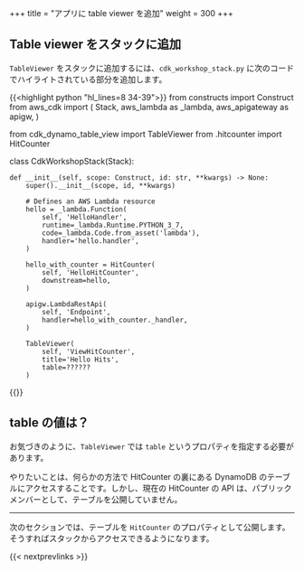 +++
title = "アプリに table viewer を追加"
weight = 300
+++

## Table viewer をスタックに追加

`TableViewer` をスタックに追加するには、`cdk_workshop_stack.py` に次のコードでハイライトされている部分を追加します。

{{<highlight python "hl_lines=8 34-39">}}
from constructs import Construct
from aws_cdk import (
    Stack,
    aws_lambda as _lambda,
    aws_apigateway as apigw,
)

from cdk_dynamo_table_view import TableViewer
from .hitcounter import HitCounter

class CdkWorkshopStack(Stack):

    def __init__(self, scope: Construct, id: str, **kwargs) -> None:
        super().__init__(scope, id, **kwargs)

        # Defines an AWS Lambda resource
        hello = _lambda.Function(
            self, 'HelloHandler',
            runtime=_lambda.Runtime.PYTHON_3_7,
            code=_lambda.Code.from_asset('lambda'),
            handler='hello.handler',
        )

        hello_with_counter = HitCounter(
            self, 'HelloHitCounter',
            downstream=hello,
        )

        apigw.LambdaRestApi(
            self, 'Endpoint',
            handler=hello_with_counter._handler,
        )

        TableViewer(
            self, 'ViewHitCounter',
            title='Hello Hits',
            table=??????
        )
{{</highlight>}}

## table の値は？

お気づきのように、`TableViewer` では `table` というプロパティを指定する必要があります。

やりたいことは、何らかの方法で HitCounter の裏にある DynamoDB のテーブルにアクセスすることです。しかし、現在の HitCounter の API は、パブリックメンバーとして、テーブルを公開していません。

---

次のセクションでは、テーブルを `HitCounter` のプロパティとして公開します。そうすればスタックからアクセスできるようになります。

{{< nextprevlinks >}}